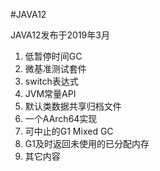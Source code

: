 #JAVA12

JAVA12发布于2019年3月

1. 低暂停时间GC
2. 微基准测试套件
3. switch表达式
4. JVM常量API
5. 默认类数据共享归档文件
6. 一个AArch64实现
7. 可中止的G1 Mixed GC
8. G1及时返回未使用的已分配内存
9. 其它内容